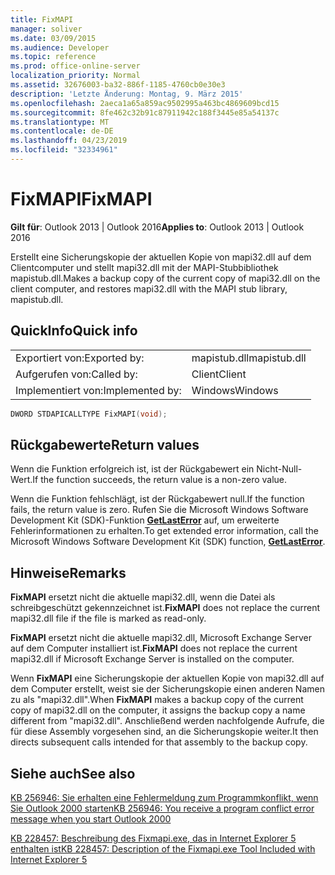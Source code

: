 ```yaml
---
title: FixMAPI
manager: soliver
ms.date: 03/09/2015
ms.audience: Developer
ms.topic: reference
ms.prod: office-online-server
localization_priority: Normal
ms.assetid: 32676003-ba32-886f-1185-4760cb0e30e3
description: 'Letzte Änderung: Montag, 9. März 2015'
ms.openlocfilehash: 2aeca1a65a859ac9502995a463bc4869609bcd15
ms.sourcegitcommit: 8fe462c32b91c87911942c188f3445e85a54137c
ms.translationtype: MT
ms.contentlocale: de-DE
ms.lasthandoff: 04/23/2019
ms.locfileid: "32334961"
---
```

# <a name="fixmapi"></a><span data-ttu-id="ed9d4-103">FixMAPI</span><span class="sxs-lookup"><span data-stu-id="ed9d4-103">FixMAPI</span></span>

  
  
<span data-ttu-id="ed9d4-104">**Gilt für**: Outlook 2013 | Outlook 2016</span><span class="sxs-lookup"><span data-stu-id="ed9d4-104">**Applies to**: Outlook 2013 | Outlook 2016</span></span> 
  
<span data-ttu-id="ed9d4-105">Erstellt eine Sicherungskopie der aktuellen Kopie von mapi32.dll auf dem Clientcomputer und stellt mapi32.dll mit der MAPI-Stubbibliothek mapistub.dll.</span><span class="sxs-lookup"><span data-stu-id="ed9d4-105">Makes a backup copy of the current copy of mapi32.dll on the client computer, and restores mapi32.dll with the MAPI stub library, mapistub.dll.</span></span>
  
## <a name="quick-info"></a><span data-ttu-id="ed9d4-106">QuickInfo</span><span class="sxs-lookup"><span data-stu-id="ed9d4-106">Quick info</span></span>

|||
|:-----|:-----|
|<span data-ttu-id="ed9d4-107">Exportiert von:</span><span class="sxs-lookup"><span data-stu-id="ed9d4-107">Exported by:</span></span>  <br/> |<span data-ttu-id="ed9d4-108">mapistub.dll</span><span class="sxs-lookup"><span data-stu-id="ed9d4-108">mapistub.dll</span></span>  <br/> |
|<span data-ttu-id="ed9d4-109">Aufgerufen von:</span><span class="sxs-lookup"><span data-stu-id="ed9d4-109">Called by:</span></span>  <br/> |<span data-ttu-id="ed9d4-110">Client</span><span class="sxs-lookup"><span data-stu-id="ed9d4-110">Client</span></span>  <br/> |
|<span data-ttu-id="ed9d4-111">Implementiert von:</span><span class="sxs-lookup"><span data-stu-id="ed9d4-111">Implemented by:</span></span>  <br/> |<span data-ttu-id="ed9d4-112">Windows</span><span class="sxs-lookup"><span data-stu-id="ed9d4-112">Windows</span></span>  <br/> |
   
```cpp
DWORD STDAPICALLTYPE FixMAPI(void); 
```

## <a name="return-values"></a><span data-ttu-id="ed9d4-113">Rückgabewerte</span><span class="sxs-lookup"><span data-stu-id="ed9d4-113">Return values</span></span>

<span data-ttu-id="ed9d4-114">Wenn die Funktion erfolgreich ist, ist der Rückgabewert ein Nicht-Null-Wert.</span><span class="sxs-lookup"><span data-stu-id="ed9d4-114">If the function succeeds, the return value is a non-zero value.</span></span>
  
<span data-ttu-id="ed9d4-115">Wenn die Funktion fehlschlägt, ist der Rückgabewert null.</span><span class="sxs-lookup"><span data-stu-id="ed9d4-115">If the function fails, the return value is zero.</span></span> <span data-ttu-id="ed9d4-116">Rufen Sie die Microsoft Windows Software Development Kit (SDK)-Funktion **[GetLastError](https://msdn.microsoft.com/library/ms679360.aspx)** auf, um erweiterte Fehlerinformationen zu erhalten.</span><span class="sxs-lookup"><span data-stu-id="ed9d4-116">To get extended error information, call the Microsoft Windows Software Development Kit (SDK) function, **[GetLastError](https://msdn.microsoft.com/library/ms679360.aspx)**.</span></span> 
  
## <a name="remarks"></a><span data-ttu-id="ed9d4-117">Hinweise</span><span class="sxs-lookup"><span data-stu-id="ed9d4-117">Remarks</span></span>

 <span data-ttu-id="ed9d4-118">**FixMAPI** ersetzt nicht die aktuelle mapi32.dll, wenn die Datei als schreibgeschützt gekennzeichnet ist.</span><span class="sxs-lookup"><span data-stu-id="ed9d4-118">**FixMAPI** does not replace the current mapi32.dll file if the file is marked as read-only.</span></span> 
  
 <span data-ttu-id="ed9d4-119">**FixMAPI** ersetzt nicht die aktuelle mapi32.dll, Microsoft Exchange Server auf dem Computer installiert ist.</span><span class="sxs-lookup"><span data-stu-id="ed9d4-119">**FixMAPI** does not replace the current mapi32.dll if Microsoft Exchange Server is installed on the computer.</span></span> 
  
<span data-ttu-id="ed9d4-120">Wenn **FixMAPI** eine Sicherungskopie der aktuellen Kopie von mapi32.dll auf dem Computer erstellt, weist sie der Sicherungskopie einen anderen Namen zu als "mapi32.dll".</span><span class="sxs-lookup"><span data-stu-id="ed9d4-120">When **FixMAPI** makes a backup copy of the current copy of mapi32.dll on the computer, it assigns the backup copy a name different from "mapi32.dll".</span></span> <span data-ttu-id="ed9d4-121">Anschließend werden nachfolgende Aufrufe, die für diese Assembly vorgesehen sind, an die Sicherungskopie weiter.</span><span class="sxs-lookup"><span data-stu-id="ed9d4-121">It then directs subsequent calls intended for that assembly to the backup copy.</span></span> 
  
## <a name="see-also"></a><span data-ttu-id="ed9d4-122">Siehe auch</span><span class="sxs-lookup"><span data-stu-id="ed9d4-122">See also</span></span>



[<span data-ttu-id="ed9d4-123">KB 256946: Sie erhalten eine Fehlermeldung zum Programmkonflikt, wenn Sie Outlook 2000 starten</span><span class="sxs-lookup"><span data-stu-id="ed9d4-123">KB 256946: You receive a program conflict error message when you start Outlook 2000</span></span>](https://support.microsoft.com/kb/256946)
  
[<span data-ttu-id="ed9d4-124">KB 228457: Beschreibung des Fixmapi.exe, das in Internet Explorer 5 enthalten ist</span><span class="sxs-lookup"><span data-stu-id="ed9d4-124">KB 228457: Description of the Fixmapi.exe Tool Included with Internet Explorer 5</span></span>](https://support.microsoft.com/kb/228457)

